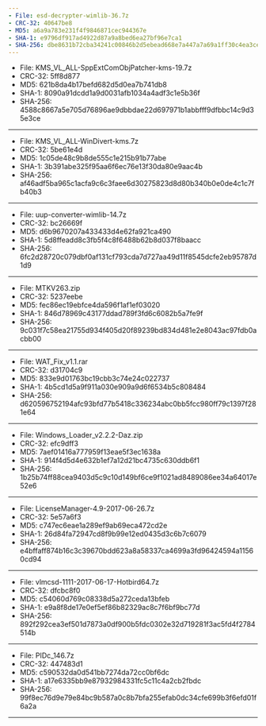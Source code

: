 ```yaml
---
- File: esd-decrypter-wimlib-36.7z
- CRC-32: 40647be8
- MD5: a6a9a783e231f4f9846871cec944367e
- SHA-1: e9796df917ad4922d87a9a8bed6ea27bf96e7ca1
- SHA-256: dbe8631b72cba34241c00846b2d5ebead668e7a447a7a69a1ff30c4ea3cedec4
---
```

- File: KMS_VL_ALL-SppExtComObjPatcher-kms-19.7z
- CRC-32: 5ff8d877
- MD5: 621b8da4b17befd682d5d0ea7b741db8
- SHA-1: 8090a91dcdd1a9d0031afb1034a4adf3c1e5b36f
- SHA-256: 4588c8667a5e705d76896ae9dbbdae22d697971b1abbfff9dfbbc14c9d35e3ce
---
- File: KMS_VL_ALL-WinDivert-kms.7z
- CRC-32: 5be61e4d
- MD5: 1c05de48c9b8de555c1e215b91b77abe
- SHA-1: 3b391abe325f95aa6f6ec76e13f30da80e9aac4b
- SHA-256: af46adf5ba965c1acfa9c6c3faee6d30275823d8d80b340b0e0de4c1c7fb40b3
---
- File: uup-converter-wimlib-14.7z
- CRC-32: bc26669f
- MD5: d6b9670207a433433d4e62fa921ca490
- SHA-1: 5d8ffeadd8c3fb5f4c8f6488b62b8d037f8baacc
- SHA-256: 6fc2d28720c079dbf0af131cf793cda7d727aa49d11f8545dcfe2eb95787d1d9
---
- File: MTKV263.zip
- CRC-32: 5237eebe
- MD5: fec86ec19ebfce4da596f1af1ef03020
- SHA-1: 846d78969c43177ddad789f3fd6c6082b5a7fe9f
- SHA-256: 9c031f7c58ea21755d934f405d20f89239bd834d481e2e8043ac97fdb0acbb00
---
- File: WAT_Fix_v1.1.rar
- CRC-32: d31704c9
- MD5: 833e9d01763bc19cbb3c74e24c022737
- SHA-1: 4b5cd1d5a9f911a030e909a9d6f6534b5c808484
- SHA-256: d620596752194afc93bfd77b5418c336234abc0bb5fcc980ff79c1397f281e64
---
- File: Windows_Loader_v2.2.2-Daz.zip
- CRC-32: efc9dff3
- MD5: 7aef01416a777959f13eae5f3ec1638a
- SHA-1: 914f4d5d4e632b1ef7a12d21bc4735c630ddb6f1
- SHA-256: 1b25b74ff88cea9403d5c9c10d149bf6ce9f1021ad8489086ee34a64017e52e6
---
- File: LicenseManager-4.9-2017-06-26.7z
- CRC-32: 5e57a6f3
- MD5: c747ec6eae1a289ef9ab69eca472cd2e
- SHA-1: 26d84fa72947cd8f9b99e12ed0435d3c6b7c6079
- SHA-256: e4bffaff874b16c3c39670bdd623a8a58337ca4699a3fd96424594a11560cd94
---
- File: vlmcsd-1111-2017-06-17-Hotbird64.7z
- CRC-32: dfcbc8f0
- MD5: c54060d769c08338d5a272ceda13bfeb
- SHA-1: e9a8f8de17e0ef5ef86b82329ac8c7f6bf9bc77d
- SHA-256: 892f292cea3ef501d7873a0df900b5fdc0302e32d719281f3ac5fd4f2784514b
---
- File: PIDc_146.7z
- CRC-32: 447483d1
- MD5: c590532da0d541bb7274da72cc0bf6dc
- SHA-1: a17e6335bb9e87932984331fc5c11c4a2cb2fbdc
- SHA-256: 99f8ec76d9e79e84bc9b587a0c8b7bfa255efab0dc34cfe699b3f6efd01f6a2a
---
